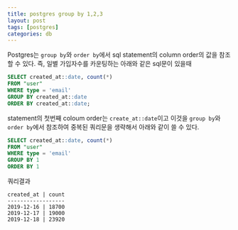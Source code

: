 ```yaml
---
title: postgres group by 1,2,3
layout: post
tags: [postgres]
categories: db
---
```

Postgres는 `group by`와 `order by`에서 sql statement의 column order의 값을 참조할 수 있다.
즉, 일별 가입자수를 카운팅하는 아래와 같은 sql문이 있을때

```sql
SELECT created_at::date, count(*)
FROM "user"
WHERE type = 'email'
GROUP BY created_at::date
ORDER BY created_at::date;
```

statement의 첫번째 coloum order는 `create_at::date`이고 이것을 `group by`와 `order by`에서 참조하여 중복된 쿼리문을 생략해서 아래와 같이 쓸 수 있다.

<!--more-->

```sql
SELECT created_at::date, count(*)
FROM "user"
WHERE type = 'email'
GROUP BY 1
ORDER BY 1
```

쿼리결과
```
created_at | count
------------------
2019-12-16 | 18700
2019-12-17 | 19000
2019-12-18 | 23920
```